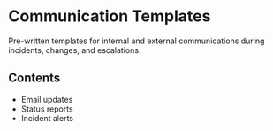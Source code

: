 # Communication Templates

Pre-written templates for internal and external communications during incidents, changes, and escalations.

## Contents
- Email updates
- Status reports
- Incident alerts